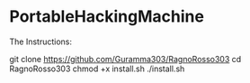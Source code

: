 # PortableHackingMachine

The Instructions:


git clone https://github.com/Guramma303/RagnoRosso303
cd RagnoRosso303
chmod +x install.sh
./install.sh
